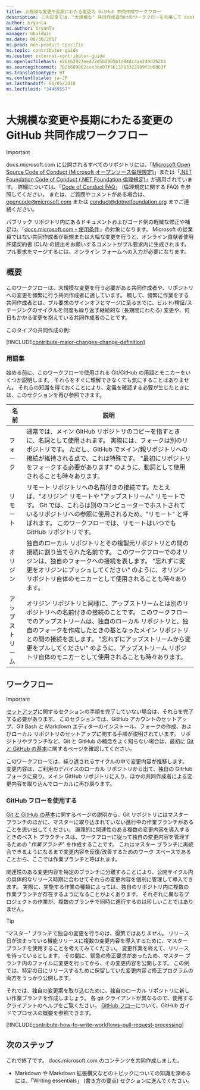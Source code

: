 ```yaml
---
title: 大規模な変更や長期にわたる変更の GitHub 共同作成ワークフロー
description: この記事では、"大規模な" 共同作成者向けのワークフローを利用して docs.microsoft.com の記事を作成する方法について説明します。
author: bryanla
ms.author: bryanla
manager: mbaldwin
ms.date: 08/30/2017
ms.prod: non-product-specific
ms.topic: contributor-guide
ms.custom: external-contributor-guide
ms.openlocfilehash: e26b62923eed22d5b2005b1d84dc4ae240d262b1
ms.sourcegitcommit: 782b689882cce3ce07f5613763322989f2d0d63f
ms.translationtype: HT
ms.contentlocale: ja-JP
ms.lasthandoff: 06/05/2018
ms.locfileid: "34469557"
---
```

# <a name="github-contribution-workflow-for-major-or-long-running-changes"></a>大規模な変更や長期にわたる変更の GitHub 共同作成ワークフロー

> [!IMPORTANT]
> docs.microsoft.com に公開されるすべてのリポジトリには、「[Microsoft Open Source Code of Conduct (Microsoft オープンソース倫理規定)](https://opensource.microsoft.com/codeofconduct/)」または「[.NET Foundation Code of Conduct (.NET Foundation 倫理規定)](https://dotnetfoundation.org/code-of-conduct)」が適用されています。 詳細については、「[Code of Conduct FAQ](https://opensource.microsoft.com/codeofconduct/faq/)」 (倫理規定に関する FAQ) を参照してください。 または、ご質問やコメントがある場合は、[opencode@microsoft.com](mailto:opencode@microsoft.com) または [conduct@dotnetfoundation.org](mailto:conduct@dotnetfoundation.org) までご連絡ください。<br>
>
> パブリック リポジトリ内にあるドキュメントおよびコード例の軽微な修正や補足は、「[docs.microsoft.com - 使用条件](https://docs.microsoft.com/legal/termsofuse)」の対象になります。 Microsoft の従業員ではない共同作成者が新規または大幅な変更を行うと、オンライン貢献者使用許諾契約書 (CLA) の提出をお願いするコメントがプル要求内に生成されます。 プル要求をマージするには、オンライン フォームへの入力が必要になります。

## <a name="overview"></a>概要

このワークフローは、大規模な変更を行う必要がある共同作成者や、リポジトリへの変更を頻繁に行う共同作成者に適しています。 概して、頻繁に作業をする共同作成者とは、プル要求のサインオフとマージに至るまでに、ビルド/検証/ステージングのサイクルを何度も繰り返す継続的な (長期間にわたる) 変更や、何日もかかる変更を抱えている共同作成者のことです。

このタイプの共同作成の例:

[!INCLUDE[contribute-major-changes-change-definition](includes/contribute-how-to-write-workflows-major-change-definition.md)]

### <a name="terminology"></a>用語集

始める前に、このワークフローで使用される Git/GitHub の用語とモニカーをいくつか説明します。 それらをすぐに理解できなくても気にすることはありません。 それらの知識を得ておくことにより、定義を確認する必要が生じたときには、このセクションを再び参照できます。

| 名前 | 説明 |
|-----------|-------------|
|フォーク|通常では、メイン GitHub リポジトリのコピーを指すときに、名詞として使用されます。 実際には、フォークは別のリポジトリです。 ただし、GitHub でメイン/親リポジトリへの接続が維持される点で、これは特殊です。 "最初にリポジトリをフォークする必要があります" のように、動詞として使用されることも時々あります。|
|リモート|リモート リポジトリへの名前付きの接続です。たとえば、"オリジン" リモートや "アップストリーム" リモートです。 Git では、これらは別のコンピューターでホストされているリポジトリへの参照に使用されるため、"リモート" と呼ばれます。 このワークフローでは、リモートはいつでも GitHub リポジトリです。|
|オリジン|独自のローカル リポジトリとその複製元リポジトリとの間の接続に割り当てられた名前です。 このワークフローでのオリジンは、独自のフォークへの接続を表します。 "忘れずに変更をオリジンにプッシュしてください" のように、オリジン リポジトリ自体のモニカーとして使用されることも時々あります。|
|アップストリーム|オリジン リポジトリと同様に、アップストリームとは別のリポジトリへの名前付きの接続のことです。 このワークフローでのアップストリームは、独自のローカル リポジトリと、独自のフォークを作成したときの基となったメイン リポジトリとの間の接続を表します。 "忘れずにアップストリームから変更をプルしてください" のように、アップストリーム リポジトリ自体のモニカーとして使用されることも時々あります。|

## <a name="workflow"></a>ワークフロー

>[!IMPORTANT]
> [セットアップ](get-started-setup-github.md)に関するセクションの手順を完了していない場合は、それらを完了する必要があります。 このセクションでは、GitHub アカウントのセットアップ、Git Bash と Markdown エディターのインストール、フォークの作成、およびローカル リポジトリのセットアップに関する手順が説明されています。 リポジトリやブランチなど、Git と GitHub の概念をよく知らない場合は、最初に [Git と GitHub の基本](git-github-fundamentals.md)に関するページを確認してください。

このワークフローでは、繰り返されるサイクルの中で変更内容が推移します。 変更内容は、ご利用のデバイスのローカル リポジトリから出て、独自の GitHub フォークに戻り、メイン GitHub リポジトリに入り、ほかの共同作成者による変更内容を取り込んでローカルに再び戻ります。

### <a name="use-github-flow"></a>GitHub フローを使用する

[Git と GitHub の基本](git-github-fundamentals.md#git)に関するページの説明から、Git リポジトリにはマスター ブランチのほかに、マスターに取り込まれていない進行中の作業ブランチがあることを思い出してください。 論理的に関連性のある複数の変更内容を導入するときのベスト プラクティスは、ワークフローに従って独自の変更内容を管理するための "*作業ブランチ*" を作成することです。 これはマスター ブランチに再統合できるようになるまで変更内容を反復/改善するためのワーク スペースであることから、ここでは作業ブランチと呼ばれます。

関連性のある変更内容を特定のブランチに分離することにより、公開サイクル内の具体的なリリース時期に合わせてそれらの変更内容を個別に管理して導入できます。 実際に、実施する作業の種類によっては、独自のリポジトリ内に複数の作業ブランチが存在するようになることがよくあります。 それぞれに異なるプロジェクトの作業が、複数のブランチで同時に進行するのは珍しいことではありません。

>[!TIP]
>'マスター' ブランチで独自の変更を行うのは、得策ではあり*ません*。 リリース日が決まっている機能リリースに複数の変更内容を導入するために、マスター ブランチを使用することを考えてみてください。 変更作業を終えて、リリースを待っているとします。 その間に、緊急の修正要求があったため、マスター ブランチ内のファイルに変更を行ってから、その変更内容を公開します。 この例では、特定の日にリリースするために保留していた変更内容*と*修正プログラムの両方をうっかり公開します。

それでは、独自の変更案を取り込むために、独自のローカル リポジトリに新しい作業ブランチを作成しましょう。 各 git クライアントが異なるので、使用するクライアントのヘルプをご覧ください。 [GitHub フロー](https://guides.github.com/introduction/flow/)について、GitHub ガイドでプロセスの概要を参照できます。

[!INCLUDE[contribute-how-to-write-workflows-pull-request-processing](includes/contribute-how-to-write-workflows-pull-request-processing.md)]

## <a name="next-steps"></a>次のステップ

これで終了です。 docs.microsoft.com のコンテンツを共同作成しました。

- Markdown や Markdown 拡張構文などのトピックについての知識を深めるには、「Writing essentials」 (書き方の要点) セクションに進んでください。

